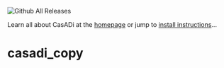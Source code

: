 ![Github All Releases](https://img.shields.io/github/downloads/casadi/casadi/total.svg)

Learn all about CasADi at the [homepage](http://casadi.org) or jump to [install instructions](http://install.casadi.org)...
# casadi_copy
